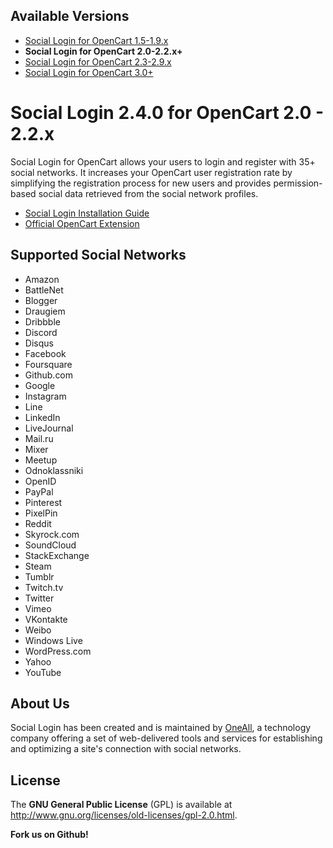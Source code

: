 ## Available Versions
* [Social Login for OpenCart 1.5-1.9.x](https://github.com/oneall/social-login-opencart/tree/opencart/1.5+)
* **Social Login for OpenCart 2.0-2.2.x+**
* [Social Login for OpenCart 2.3-2.9.x](https://github.com/oneall/social-login-opencart/tree/opencart/2.3+)
* [Social Login for OpenCart 3.0+](https://github.com/oneall/social-login-opencart/tree/opencart/3.0+)


# Social Login 2.4.0 for OpenCart 2.0 - 2.2.x 

Social Login for OpenCart allows your users to login and register with 35+ social networks. 
It increases your OpenCart user registration rate by simplifying the registration process for 
new users and provides permission-based social data retrieved from the social network profiles.


* [Social Login Installation Guide](http://docs.oneall.com/plugins/guide/social-login-opencart/2/)
* [Official OpenCart Extension](https://www.opencart.com/index.php?route=marketplace/extension/info&extension_id=24825)


## Supported Social Networks
* Amazon
* BattleNet
* Blogger
* Draugiem
* Dribbble
* Discord
* Disqus
* Facebook
* Foursquare
* Github.com
* Google
* Instagram
* Line
* LinkedIn
* LiveJournal
* Mail.ru
* Mixer
* Meetup
* Odnoklassniki
* OpenID
* PayPal
* Pinterest
* PixelPin
* Reddit
* Skyrock.com		
* SoundCloud		
* StackExchange
* Steam
* Tumblr
* Twitch.tv
* Twitter
* Vimeo
* VKontakte
* Weibo
* Windows Live
* WordPress.com
* Yahoo
* YouTube


## About Us
Social Login has been created and is maintained by [OneAll](http://www.oneall.com/), a technology company offering a set of 
web-delivered tools and services for establishing and optimizing a site's connection with social networks.


## License
The **GNU General Public License** (GPL) is available at http://www.gnu.org/licenses/old-licenses/gpl-2.0.html.



**Fork us on Github!**